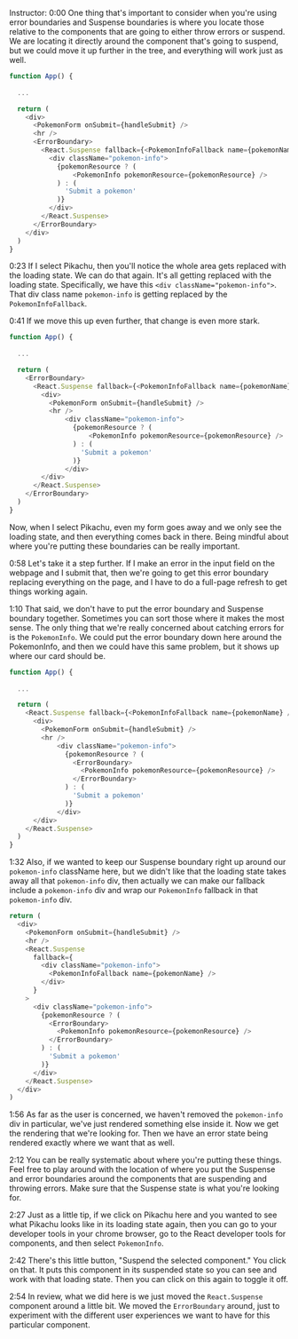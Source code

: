 Instructor: 0:00 One thing that's important to consider when you're using error boundaries and Suspense boundaries is where you locate those relative to the components that are going to either throw errors or suspend. We are locating it directly around the component that's going to suspend, but we could move it up further in the tree, and everything will work just as well.

```js
function App() {
  
  ...

  return (
    <div>
      <PokemonForm onSubmit={handleSubmit} />
      <hr />
      <ErrorBoundary>
        <React.Suspense fallback={<PokemonInfoFallback name={pokemonName} />}>
          <div className="pokemon-info">
            {pokemonResource ? (
                <PokemonInfo pokemonResource={pokemonResource} />
            ) : (
              'Submit a pokemon'
            )}
          </div>
        </React.Suspense>
      </ErrorBoundary>
    </div>
  )
}
```

0:23 If I select Pikachu, then you'll notice the whole area gets replaced with the loading state. We can do that again. It's all getting replaced with the loading state. Specifically, we have this `<div className="pokemon-info">`. That div class name `pokemon-info` is getting replaced by the `PokemonInfoFallback`.

0:41 If we move this up even further, that change is even more stark. 

```js
function App() {
  
  ...

  return (
    <ErrorBoundary>
      <React.Suspense fallback={<PokemonInfoFallback name={pokemonName} />}>
        <div>
          <PokemonForm onSubmit={handleSubmit} />
          <hr />
              <div className="pokemon-info">
                {pokemonResource ? (
                    <PokemonInfo pokemonResource={pokemonResource} />
                ) : (
                  'Submit a pokemon'
                )}
              </div>
        </div>
      </React.Suspense>
    </ErrorBoundary>
  )
}
```

Now, when I select Pikachu, even my form goes away and we only see the loading state, and then everything comes back in there. Being mindful about where you're putting these boundaries can be really important.

0:58 Let's take it a step further. If I make an error in the input field on the webpage and I submit that, then we're going to get this error boundary replacing everything on the page, and I have to do a full-page refresh to get things working again.


1:10 That said, we don't have to put the error boundary and Suspense boundary together. Sometimes you can sort those where it makes the most sense. The only thing that we're really concerned about catching errors for is the `PokemonInfo`. We could put the error boundary down here around the PokemonInfo, and then we could have this same problem, but it shows up where our card should be.

```js
function App() {
  
  ...

  return (
    <React.Suspense fallback={<PokemonInfoFallback name={pokemonName} />}>
      <div>
        <PokemonForm onSubmit={handleSubmit} />
        <hr />
            <div className="pokemon-info">
              {pokemonResource ? (
                <ErrorBoundary>
                  <PokemonInfo pokemonResource={pokemonResource} />
                </ErrorBoundary>
              ) : (
                'Submit a pokemon'
              )}
            </div>
      </div>
    </React.Suspense>
  )
}
```

1:32 Also, if we wanted to keep our Suspense boundary right up around our `pokemon-info` className here, but we didn't like that the loading state takes away all that `pokemon-info` div, then actually we can make our fallback include a `pokemon-info` div and wrap our `PokemonInfo` fallback in that `pokemon-info` div.

```js
return (
  <div>
    <PokemonForm onSubmit={handleSubmit} />
    <hr />
    <React.Suspense
      fallback={
        <div className="pokemon-info">
          <PokemonInfoFallback name={pokemonName} />
        </div>
      }
    >
      <div className="pokemon-info">
        {pokemonResource ? (
          <ErrorBoundary>
            <PokemonInfo pokemonResource={pokemonResource} />
          </ErrorBoundary>
        ) : (
          'Submit a pokemon'
        )}
      </div>
    </React.Suspense>
  </div>
)
```

1:56 As far as the user is concerned, we haven't removed the `pokemon-info` div in particular, we've just rendered something else inside it. Now we get the rendering that we're looking for. Then we have an error state being rendered exactly where we want that as well.

2:12 You can be really systematic about where you're putting these things. Feel free to play around with the location of where you put the Suspense and error boundaries around the components that are suspending and throwing errors. Make sure that the Suspense state is what you're looking for.

2:27 Just as a little tip, if we click on Pikachu here and you wanted to see what Pikachu looks like in its loading state again, then you can go to your developer tools in your chrome browser, go to the React developer tools for components, and then select `PokemonInfo`.

2:42 There's this little button, "Suspend the selected component." You click on that. It puts this component in its suspended state so you can see and work with that loading state. Then you can click on this again to toggle it off.

2:54 In review, what we did here is we just moved the `React.Suspense` component around a little bit. We moved the `ErrorBoundary` around, just to experiment with the different user experiences we want to have for this particular component.